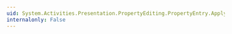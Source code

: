 ```yaml
---
uid: System.Activities.Presentation.PropertyEditing.PropertyEntry.ApplyFilter(System.Activities.Presentation.PropertyEditing.PropertyFilter)
internalonly: False
---
```

